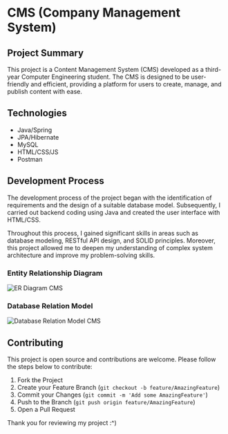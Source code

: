 # CMS (Company Management System)

## Project Summary

This project is a Content Management System (CMS) developed as a third-year Computer Engineering student. The CMS is designed to be user-friendly and efficient, providing a platform for users to create, manage, and publish content with ease.

## Technologies

- Java/Spring
- JPA/Hibernate
- MySQL
- HTML/CSS/JS
- Postman

## Development Process

The development process of the project began with the identification of requirements and the design of a suitable database model. Subsequently, I carried out backend coding using Java and created the user interface with HTML/CSS.

Throughout this process, I gained significant skills in areas such as database modeling, RESTful API design, and SOLID principles. Moreover, this project allowed me to deepen my understanding of complex system architecture and improve my problem-solving skills.

### Entity Relationship Diagram
![ER Diagram CMS](https://github.com/anilhazar/cms/assets/112640395/b85273f3-c902-4e4a-a49f-d19f17d6e321)

### Database Relation Model
![Database Relation Model CMS](https://github.com/anilhazar/cms/assets/112640395/6dad9d9e-6fb8-493b-b0aa-c537a8998cad)


## Contributing

This project is open source and contributions are welcome. Please follow the steps below to contribute:

1. Fork the Project
2. Create your Feature Branch (`git checkout -b feature/AmazingFeature`)
3. Commit your Changes (`git commit -m 'Add some AmazingFeature'`)
4. Push to the Branch (`git push origin feature/AmazingFeature`)
5. Open a Pull Request

Thank you for reviewing my project :^)

